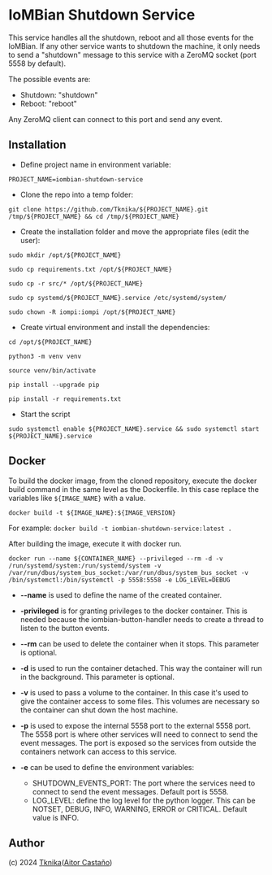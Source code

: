 # IoMBian Shutdown Service

This service handles all the shutdown, reboot and all those events for the IoMBian.
If any other service wants to shutdown the machine, it only needs to send a "shutdown" message to this service with a ZeroMQ socket (port 5558 by default).

The possible events are:
- Shutdown: "shutdown"
- Reboot: "reboot"

Any ZeroMQ client can connect to this port and send any event.

## Installation

- Define project name in environment variable:

`PROJECT_NAME=iombian-shutdown-service`

- Clone the repo into a temp folder:

`git clone https://github.com/Tknika/${PROJECT_NAME}.git /tmp/${PROJECT_NAME} && cd /tmp/${PROJECT_NAME}`

- Create the installation folder and move the appropriate files (edit the user):

`sudo mkdir /opt/${PROJECT_NAME}`

`sudo cp requirements.txt /opt/${PROJECT_NAME}`

`sudo cp -r src/* /opt/${PROJECT_NAME}`

`sudo cp systemd/${PROJECT_NAME}.service /etc/systemd/system/`

`sudo chown -R iompi:iompi /opt/${PROJECT_NAME}`

- Create virtual environment and install the dependencies:

`cd /opt/${PROJECT_NAME}`

`python3 -m venv venv`

`source venv/bin/activate`

`pip install --upgrade pip`

`pip install -r requirements.txt`

- Start the script

`sudo systemctl enable ${PROJECT_NAME}.service && sudo systemctl start ${PROJECT_NAME}.service`

## Docker

To build the docker image, from the cloned repository, execute the docker build command in the same level as the Dockerfile.
In this case replace the variables like `${IMAGE_NAME}` with a value.

`docker build -t ${IMAGE_NAME}:${IMAGE_VERSION}`

For example:
`docker build -t iombian-shutdown-service:latest .`

After building the image, execute it with docker run.

`docker run --name ${CONTAINER_NAME} --privileged --rm -d -v /run/systemd/system:/run/systemd/system -v /var/run/dbus/system_bus_socket:/var/run/dbus/system_bus_socket -v /bin/systemctl:/bin/systemctl -p 5558:5558 -e LOG_LEVEL=DEBUG`

- **--name** is used to define the name of the created container.

- **-privileged** is for granting privileges to the docker container.
This is needed because the iombian-button-handler needs to create a thread to listen to the button events.

- **--rm** can be used to delete the container when it stops.
This parameter is optional.

- **-d** is used to run the container detached.
This way the container will run in the background.
This parameter is optional.

- **-v** is used to pass a volume to the container.
In this case it's used to give the container access to some files.
This volumes are necessary so the container can shut down the host machine.

- **-p** is used to expose the internal 5558 port to the external 5558 port.
The 5558 port is where other services will need to connect to send the event messages.
The port is exposed so the services from outside the containers network can access to this service.

- **-e** can be used to define the environment variables:
    - SHUTDOWN_EVENTS_PORT: The port where the services need to connect to send the event messages.
    Default port is 5558.
    - LOG_LEVEL: define the log level for the python logger.
    This can be NOTSET, DEBUG, INFO, WARNING, ERROR or CRITICAL.
    Default value is INFO.

## Author

(c) 2024 [Tknika](https://tknika.eus/en/)([Aitor Castaño](github.com/aitorcas23))
